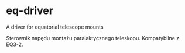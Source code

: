# eq-driver
A driver for equatorial telescope mounts

Sterownik napędu montażu paralaktycznego teleskopu.
Kompatybilne z EQ3-2.
